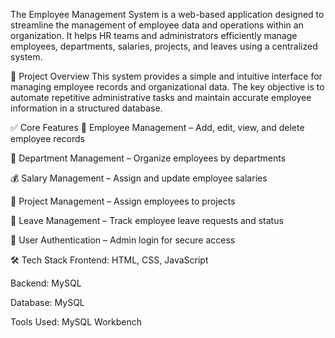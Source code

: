 The Employee Management System is a web-based application designed to streamline the management of employee data and operations within an organization. It helps HR teams and administrators efficiently manage employees, departments, salaries, projects, and leaves using a centralized system.

🚀 Project Overview
This system provides a simple and intuitive interface for managing employee records and organizational data. The key objective is to automate repetitive administrative tasks and maintain accurate employee information in a structured database.

✅ Core Features
👤 Employee Management – Add, edit, view, and delete employee records

🏢 Department Management – Organize employees by departments

💰 Salary Management – Assign and update employee salaries

📂 Project Management – Assign employees to projects

📝 Leave Management – Track employee leave requests and status

🔐 User Authentication – Admin login for secure access

🛠️ Tech Stack
Frontend: HTML, CSS, JavaScript

Backend: MySQL

Database: MySQL

Tools Used:  MySQL Workbench
